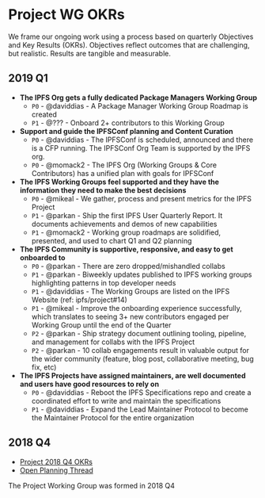 # Project WG OKRs

We frame our ongoing work using a process based on quarterly Objectives and Key Results (OKRs). Objectives reflect outcomes that are challenging, but realistic. Results are tangible and measurable.

## 2019 Q1

- **The IPFS Org gets a fully dedicated Package Managers Working Group**
  - `P0` - @daviddias - A Package Manager Working Group Roadmap is created
  - `P1` - @??? - Onboard 2+ contributors to this Working Group       
- **Support and guide the IPFSConf planning and Content Curation**
  - `P0` - @daviddias - The IPFSConf is scheduled, announced and there is a CFP running. The IPFSConf Org Team is supported by the IPFS org.
  - `P0` - @momack2 - The IPFS Org (Working Groups & Core Contributors) has a unified plan with goals for IPFSConf
- **The IPFS Working Groups feel supported and they have the information they need to make the best decisions**
  - `P0` - @mikeal - We gather, process and present metrics for the IPFS Project  
  - `P1` - @parkan - Ship the first IPFS User Quarterly Report. It documents achievements and demos of new capabilities
  - `P1` - @momack2 - Working group roadmaps are solidified, presented, and used to chart Q1 and Q2 planning
- **The IPFS Community is supportive, responsive, and easy to get onboarded to**
  - `P0` - @parkan - There are zero dropped/mishandled collabs  
  - `P1` - @parkan - Biweekly updates published to IPFS working groups highlighting patterns in top developer needs
  - `P1` - @daviddias - The Working Groups are listed on the IPFS Website (ref: ipfs/project#14)
  - `P1` - @mikeal - Improve the onboarding experience successfully, which translates to seeing 3+ new contributors engaged per Working Group until the end of the Quarter 
  - `P2` - @parkan - Ship strategy document outlining tooling, pipeline, and management for collabs with the IPFS Project  
  - `P2` - @parkan - 10 collab engagements result in valuable output for the wider community (feature, blog post, collaborative meeting, bug fix, etc)  
- **The IPFS Projects have assigned maintainers, are well documented and users have good resources to rely on**
  - `P0` - @daviddias - Reboot the IPFS Specifications repo and create a coordinated effort to write and maintain the specifications
  - `P1` - @daviddias - Expand the Lead Maintainer Protocol to become the Maintainer Protocol for the entire organization
  
## 2018 Q4

- [Project 2018 Q4 OKRs](https://docs.google.com/spreadsheets/d/139lROP7-Ee4M4S7A_IO4iIgSgugYm7dct620LYnalII/edit#gid=1562851442)
- [Open Planning Thread](https://github.com/ipfs/project/pull/3)

The Project Working Group was formed in 2018 Q4
